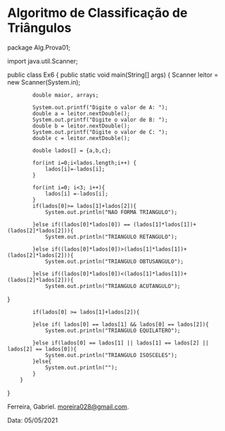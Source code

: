 # Algoritmo de Classificação de Triângulos

package Alg.Prova01;

import java.util.Scanner;

public class Ex6 {
        public static void main(String[] args) {
            Scanner leitor = new Scanner(System.in);
           
            double maior, arrays;

            System.out.printf("Digite o valor de A: ");
            double a = leitor.nextDouble();
            System.out.printf("Digite o valor de B: ");
            double b = leitor.nextDouble();
            System.out.printf("Digite o valor de C: ");
            double c = leitor.nextDouble();

            double lados[] = {a,b,c};

            for(int i=0;i<lados.length;i++) {
                lados[i]=-lados[i];            
            }

            for(int i=0; i<3; i++){
                lados[i] =-lados[i];
            }        
            if(lados[0]>= lados[1]+lados[2]){
                System.out.println("NAO FORMA TRIANGULO");

            }else if((lados[0]*lados[0]) == (lados[1]*lados[1])+(lados[2]*lados[2])){
                System.out.println("TRIANGULO RETANGULO");

            }else if((lados[0]*lados[0])>(lados[1]*lados[1])+(lados[2]*lados[2])){
                System.out.println("TRIANGULO OBTUSANGULO");

            }else if((lados[0]*lados[0])<(lados[1]*lados[1])+(lados[2]*lados[2])){
                System.out.println("TRIANGULO ACUTANGULO"); 

}

            if(lados[0] >= lados[1]+lados[2]){

            }else if( lados[0] == lados[1] && lados[0] == lados[2]){
                System.out.println("TRIANGULO EQUILATERO");

            }else if(lados[0] == lados[1] || lados[1] == lados[2] || lados[2] == lados[0]){
                System.out.println("TRIANGULO ISOSCELES");
            }else{
                System.out.println("");
            }          
        }
            
}

Ferreira, Gabriel. moreira028@gmail.com.

Data: 05/05/2021
